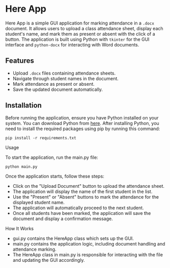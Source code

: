 # Here App

Here App is a simple GUI application for marking attendance in a `.docx` document. It allows users to upload a class attendance sheet, display each student's name, and mark them as present or absent with the click of a button. The application is built using Python with `tkinter` for the GUI interface and `python-docx` for interacting with Word documents.

## Features

- Upload `.docx` files containing attendance sheets.
- Navigate through student names in the document.
- Mark attendance as present or absent.
- Save the updated document automatically.

## Installation

Before running the application, ensure you have Python installed on your system. You can download Python from [here](https://www.python.org/downloads/). After installing Python, you need to install the required packages using pip by running this command:

`pip install -r requirements.txt`

Usage

To start the application, run the main.py file:

`python main.py`

Once the application starts, follow these steps:

- Click on the "Upload Document" button to upload the attendance sheet.
- The application will display the name of the first student in the list.
- Use the "Present" or "Absent" buttons to mark the attendance for the displayed student name.
- The application will automatically proceed to the next student.
- Once all students have been marked, the application will save the document and display a confirmation message.

How It Works

- gui.py contains the HereApp class which sets up the GUI.
- main.py contains the application logic, including document handling and attendance marking.
- The HereApp class in main.py is responsible for interacting with the file and updating the GUI accordingly.
